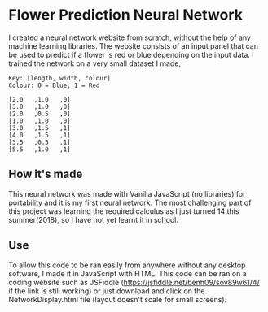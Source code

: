 # Flower Prediction Neural Network
I created a neural network website from scratch, without the help of any machine learning libraries. The website consists of an input panel that can be used to predict if a flower is red or blue depending on the input data. i trained the network on a very small dataset I made,
```
Key: [length, width, colour]
Colour: 0 = Blue, 1 = Red

[2.0   ,1.0   ,0]
[3.0   ,1.0   ,0]
[2.0   ,0.5   ,0]
[1.0   ,1.0   ,0]
[3.0   ,1.5   ,1]
[4.0   ,1.5   ,1]
[3.5   ,0.5   ,1]
[5.5   ,1.0   ,1]
```
## How it's made
This neural network was made with Vanilla JavaScript (no libraries) for portability and it is my first neural network. The most challenging part of this project was learning the required calculus as I just turned 14 this summer(2018), so I have not yet learnt it in school.

## Use
To allow this code to be ran easily from anywhere without any desktop software, I made it in JavaScript with HTML. This code can be ran on a coding website such as JSFiddle (https://jsfiddle.net/benh09/sov89w61/4/ if the link is still working) or just download and click on the NetworkDisplay.html file (layout doesn't scale for small screens).